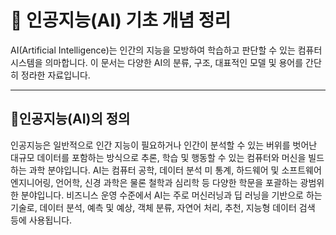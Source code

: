 # 🤖 인공지능(AI) 기초 개념 정리

AI(Artificial Intelligence)는 인간의 지능을 모방하여 학습하고 판단할 수 있는 컴퓨터 시스템을 의마합니다. 이 문서는 다양한 AI의 분류, 구조, 대표적인 모델 및 용어를 간단히 정라한 자료입니다.

---

## 🤖인공지능(AI)의 정의

인공지능은 일반적으로 인간 지능이 필요하거나 인간이 분석할 수 있는 버위를 벗어난 대규모 데이터를 포함하는 방식으로 추론, 학습 및 행동할 수 있는 컴퓨터와 머신을 빌드하는 과학 분야입니다. 
AI는 컴퓨터 공학, 데이터 분석 미 통계, 하드웨어 및 소프트웨어 엔지니어링, 언어학, 신경 과학은 물론 철학과 심리학 등 다양한 학문을 포괄하는 광범위한 분야입니다.
비즈니스 운영 수준에서 AI는 주로 머신러닝과 딥 러닝을 기반으로 하는 기술로, 데이터 분석, 예측 및 예상, 객체 분류, 자연어 처리, 추천, 지능형 데이터 검색 등에 사용됩니다.
